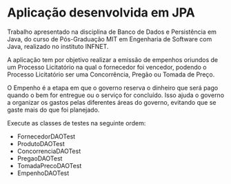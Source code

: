 # Aplicação desenvolvida em JPA

Trabalho apresentado na disciplina de Banco de Dados e Persistência em Java, do curso de Pós-Graduação MIT em Engenharia de Software com Java, realizado no instituto INFNET.



A aplicação tem por objetivo realizar a emissão de empenhos oriundos de um Processo Licitatório na qual o fornecedor foi vencedor, podendo o Processo Licitatório ser uma Concorrência, Pregão ou Tomada de Preço.

O Empenho é a etapa em que o governo reserva o dinheiro que será pago quando o bem for entregue ou o serviço for concluído. Isso ajuda o governo a organizar os gastos pelas diferentes áreas do governo, evitando que se gaste mais do que foi planejado.

Execute as classes de testes na seguinte ordem:

- FornecedorDAOTest
- ProdutoDAOTest
- ConcorrenciaDAOTest
- PregaoDAOTest
- TomadaPrecoDAOTest
- EmpenhoDAOTest
